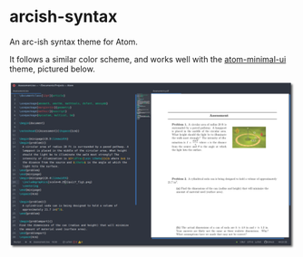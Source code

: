 # arcish-syntax
An arc-ish syntax theme for Atom.

It follows a similar color scheme, and works well with the [atom-minimal-ui](https://atom.io/themes/atom-minimal-ui) theme, pictured below.

![](arcish-screenshot.png)

